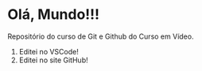 # Olá, Mundo!!!
 Repositório do curso de Git e Github do Curso em Vídeo.

 1) Editei no VSCode!
 2) Editei no site GitHub!
